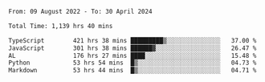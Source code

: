 
<!--START_SECTION:waka-->

```txt
From: 09 August 2022 - To: 30 April 2024

Total Time: 1,139 hrs 40 mins

TypeScript        421 hrs 38 mins █████████▒░░░░░░░░░░░░░░░   37.00 %
JavaScript        301 hrs 38 mins ██████▓░░░░░░░░░░░░░░░░░░   26.47 %
AL                176 hrs 27 mins ████░░░░░░░░░░░░░░░░░░░░░   15.48 %
Python            53 hrs 54 mins  █▒░░░░░░░░░░░░░░░░░░░░░░░   04.73 %
Markdown          53 hrs 44 mins  █▒░░░░░░░░░░░░░░░░░░░░░░░   04.71 %
```

<!--END_SECTION:waka-->












